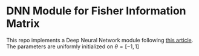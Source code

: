 # DNN Module for Fisher Information Matrix

This repo implements a Deep Neural Network module following [this article](https://doi.org/10.1038/s43588-021-00084-1).
The parameters are uniformly initialized  on $\theta=[-1,1]$
